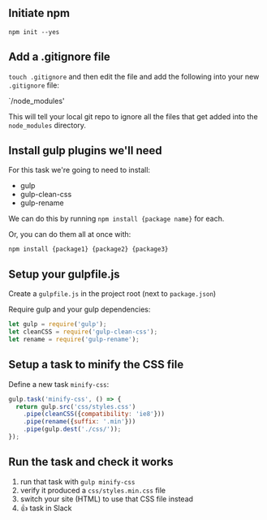 ## Initiate npm

`npm init --yes`

## Add a .gitignore file

`touch .gitignore` and then edit the file and add the following into your new `.gitignore` file:

`/node_modules'

This will tell your local git repo to ignore all the files that get added into the `node_modules` directory.

## Install gulp plugins we'll need

For this task we're going to need to install:

- gulp
- gulp-clean-css
- gulp-rename

We can do this by running `npm install {package name}` for each.

Or, you can do them all at once with:

`npm install {package1} {package2} {package3}`

## Setup your gulpfile.js

Create a `gulpfile.js` in the project root (next to `package.json`)

Require gulp and your gulp dependencies:

```javascript
let gulp = require('gulp');
let cleanCSS = require('gulp-clean-css');
let rename = require('gulp-rename');
```

## Setup a task to minify the CSS file

Define a new task `minify-css`:

```javascript
gulp.task('minify-css', () => {
  return gulp.src('css/styles.css')
	.pipe(cleanCSS({compatibility: 'ie8'}))
	.pipe(rename({suffix: '.min'}))
	.pipe(gulp.dest('./css/'));
});
```

## Run the task and check it works

1) run that task with `gulp minify-css`
1) verify it produced a `css/styles.min.css` file
1) switch your site (HTML) to use that CSS file instead
1) :+1: task in Slack
